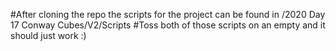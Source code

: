 #After cloning the repo the scripts for the project can be found in /2020 Day 17 Conway Cubes/V2/Scripts
#Toss both of those scripts on an empty and it should just work :)